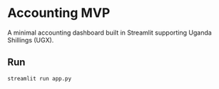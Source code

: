 # Accounting MVP

A minimal accounting dashboard built in Streamlit supporting Uganda Shillings (UGX).

## Run
```bash
streamlit run app.py
```